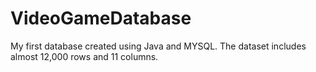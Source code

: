 # VideoGameDatabase
My first database created using Java and MYSQL. The dataset includes almost 12,000 rows and 11 columns. 
